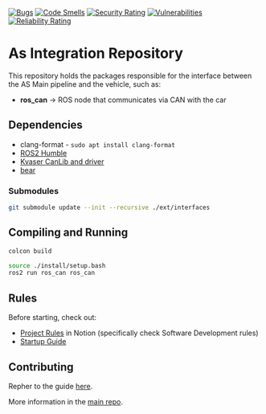 [![Bugs](https://sonarcloud.io/api/project_badges/measure?project=fs-feup_as-integration&metric=bugs)](https://sonarcloud.io/summary/new_code?id=fs-feup_as-integration)
[![Code Smells](https://sonarcloud.io/api/project_badges/measure?project=fs-feup_as-integration&metric=code_smells)](https://sonarcloud.io/summary/new_code?id=fs-feup_as-integration)
[![Security Rating](https://sonarcloud.io/api/project_badges/measure?project=fs-feup_as-integration&metric=security_rating)](https://sonarcloud.io/summary/new_code?id=fs-feup_as-integration)
[![Vulnerabilities](https://sonarcloud.io/api/project_badges/measure?project=fs-feup_as-integration&metric=vulnerabilities)](https://sonarcloud.io/summary/new_code?id=fs-feup_as-integration)
[![Reliability Rating](https://sonarcloud.io/api/project_badges/measure?project=fs-feup_as-integration&metric=reliability_rating)](https://sonarcloud.io/summary/new_code?id=fs-feup_as-integration)

# As Integration Repository

This repository holds the packages responsible for the interface between the AS Main pipeline and the vehicle, such as:

- **ros_can** -> ROS node that communicates via CAN with the car

## Dependencies

- clang-format - ```sudo apt install clang-format```
- [ROS2 Humble](https://docs.ros.org/en/humble/Installation.html)
- [Kvaser CanLib and driver](https://www.kvaser.com/canlib-webhelp/index.html)
- [bear](https://installati.one/install-bear-ubuntu-20-04/)

### Submodules

```sh
git submodule update --init --recursive ./ext/interfaces
```

## Compiling and Running

```sh
colcon build
```

```sh
source ./install/setup.bash
ros2 run ros_can ros_can
```

## Rules

Before starting, check out:
- [Project Rules](https://www.notion.so/FS-FEUP-HUB-6873ab8de3b44fad990d264023fbce8b?pvs=4) in Notion (specifically check Software Development rules)
- [Startup Guide](https://github.com/fs-feup/autonomous-systems/blob/main/docs/tutorials/startup_guide.md)

## Contributing

Repher to the guide [here](https://github.com/fs-feup/autonomous-systems/blob/main/CONTRIBUTING.md).

More information in the [main repo](https://github.com/fs-feup/autonomous-systems).
